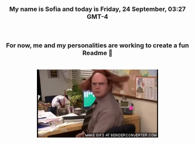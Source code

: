 


<div align="center">
<h3 >My name is Sofia and today is Friday, 24 September, 03:27 GMT-4</h3><br>
<h3 >For now, me and my personalities are working to create a fun Readme 👋
</h3><br>
<img src='img/dwight.gif' alt='working...'/>
</div>
